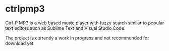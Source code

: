 # ctrlpmp3
 
Ctrl-P MP3 is a web based music player with fuzzy search similar to popular text editors such as Sublime Text and Visual Studio Code.

The project is currently a work in progress and not recommended for download yet